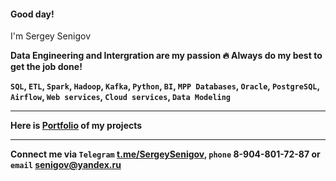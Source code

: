 #### Good day!  
I'm Sergey Senigov  

**Data Engineering and Intergration are my passion 🔥  Always do my best to get the job done!**  

**`SQL`, `ETL`, `Spark`, `Hadoop`, `Kafka`, `Python`, `BI`, `MPP Databases`, `Oracle`, `PostgreSQL`, `Airflow`, `Web services`, `Cloud services`, `Data Modeling`**  
***
**Here is [Portfolio](https://github.com/SergeySenigov/data-engineer-practicum-portfolio) of my projects**  
***
**Connect me via `Telegram` [t.me/SergeySenigov](https://t.me/SergeySenigov), `phone` 8-904-801-72-87 or `email` <senigov@yandex.ru>**
